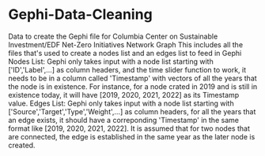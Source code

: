 # Gephi-Data-Cleaning
Data to create the Gephi file for Columbia Center on Sustainable Investment/EDF Net-Zero Initiatives Network Graph
This includes all the files that's used to create a nodes list and an edges list to feed in Gephi
Nodes List: Gephi only takes input with a node list starting with ['ID','Label',...] as column headers, and the time slider function to work, it needs to be in a column called 'Timestamp' with vectors of all the years that the node is in existence. For instance, for a node crated in 2019 and is still in existence today, it will have [2019, 2020, 2021, 2022] as its Timestamp value.
Edges List: Gephi only takes input with a node list starting with ['Source','Target','Type','Weight',...] as column headers, for all the years that an edge exists, it should have a correponding 'Timestamp' in the same format like [2019, 2020, 2021, 2022]. It is assumed that for two nodes that are connected, the edge is established in the same year as the later node is created. 

